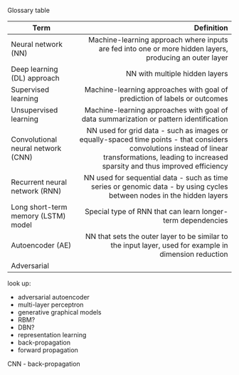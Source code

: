 Glossary table

| Term          | Definition           |
| ------------- |--------------:|
| Neural network  (NN)   | Machine-learning approach where inputs are fed into one or more hidden layers, producing an outer layer |
| Deep learning (DL) approach      | NN with multiple hidden layers      | 
| Supervised learning | Machine-learning approaches with goal of prediction of labels or outcomes     | 
| Unsupervised learning | Machine-learning approaches with goal of data summarization or pattern identification |
| Convolutional neural network (CNN) | NN used for grid data - such as images or equally-spaced time points - that considers convolutions instead of linear transformations, leading to increased sparsity and thus improved efficiency |
| Recurrent neural network (RNN) | NN used for sequential data - such as time series or genomic data - by using cycles between nodes in the hidden layers  |
| Long short-term memory (LSTM) model | Special type of RNN that can learn longer-term dependencies |
| Autoencoder (AE) | NN that sets the outer layer to be similar to the input layer, used for example in dimension reduction |
| Adversarial




look up:
- adversarial autoencoder
- multi-layer perceptron
- generative graphical models
- RBM?
- DBN?
- representation learning
- back-propagation
- forward propagation


CNN - back-propagation
